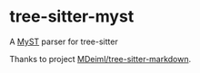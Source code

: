 # tree-sitter-myst
A [MyST](https://github.com/executablebooks/MyST-Parser) parser for tree-sitter

Thanks to project [MDeiml/tree-sitter-markdown](https://github.com/MDeiml/tree-sitter-markdown).
